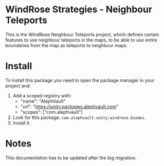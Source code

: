 # WindRose Strategies - Neighbour Teleports

This is the WindRose Neighbour Teleports project, which defines certain features to use neighbour teleports in the maps, to be able to use entire boundaries from the map as teleports to neighbour maps. 

# Install
To install this package you need to open the package manager in your project and:

  1. Add a scoped registry with:
     - "name": "AlephVault"
     - "url": "https://unity.packages.alephvault.com"
     - "scopes": ["com.alephvault"]
  2. Look for this package: `com.alephvault.unity.windrose.biomes`.
  3. Install it.

# Notes
This documentation has to be updated after the big migration.
